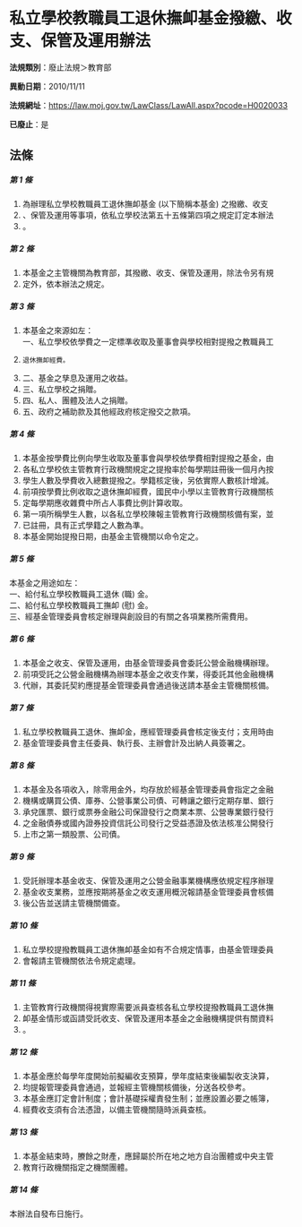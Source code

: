 # 私立學校教職員工退休撫卹基金撥繳、收支、保管及運用辦法

**法規類別**：廢止法規＞教育部

**異動日期**：2010/11/11  

**法規網址**：https://law.moj.gov.tw/LawClass/LawAll.aspx?pcode=H0020033

**已廢止**：是



## 法條
##### 第 1 條
1. 為辦理私立學校教職員工退休撫卹基金 (以下簡稱本基金) 之撥繳、收支
1. 、保管及運用等事項，依私立學校法第五十五條第四項之規定訂定本辦法
1. 。

##### 第 2 條
1. 本基金之主管機關為教育部，其撥繳、收支、保管及運用，除法令另有規
1. 定外，依本辦法之規定。

##### 第 3 條
1. 本基金之來源如左：  
一、私立學校依學費之一定標準收取及董事會與學校相對提撥之教職員工
1.     退休撫卹經費。
1. 二、基金之孳息及運用之收益。
1. 三、私立學校之捐贈。
1. 四、私人、團體及法人之捐贈。
1. 五、政府之補助款及其他經政府核定撥交之款項。

##### 第 4 條
1. 本基金按學費比例向學生收取及董事會與學校依學費相對提撥之基金，由
1. 各私立學校依主管教育行政機關規定之提撥率於每學期註冊後一個月內按
1. 學生人數及學費收入總數提撥之。學籍核定後，另依實際人數核計增減。
1. 前項按學費比例收取之退休撫卹經費，國民中小學以主管教育行政機關核
1. 定每學期應收雜費中所占人事費比例計算收取。
1. 第一項所稱學生人數，以各私立學校陳報主管教育行政機關核備有案，並
1. 已註冊，具有正式學籍之人數為準。
1. 本基金開始提撥日期，由基金主管機關以命令定之。

##### 第 5 條
本基金之用途如左：  
一、給付私立學校教職員工退休 (職) 金。  
二、給付私立學校教職員工撫卹 (慰) 金。  
三、經基金管理委員會核定辦理與創設目的有關之各項業務所需費用。

##### 第 6 條
1. 本基金之收支、保管及運用，由基金管理委員會委託公營金融機構辦理。
1. 前項受託之公營金融機構為辦理本基金之收支作業，得委託其他金融機構
1. 代辦，其委託契約應提基金管理委員會通過後送請本基金主管機關核備。

##### 第 7 條
1. 私立學校教職員工退休、撫卹金，應經管理委員會核定後支付；支用時由
1. 基金管理委員會主任委員、執行長、主辦會計及出納人員簽署之。

##### 第 8 條
1. 本基金及各項收入，除零用金外，均存放於經基金管理委員會指定之金融
1. 機構或購買公債、庫券、公營事業公司債、可轉讓之銀行定期存單、銀行
1. 承兌匯票、銀行或票券金融公司保證發行之商業本票、公營專業銀行發行
1. 之金融債券或國內證券投資信託公司發行之受益憑證及依法核准公開發行
1. 上市之第一類股票、公司債。

##### 第 9 條
1. 受託辦理本基金收支、保管及運用之公營金融事業機構應依規定程序辦理
1. 基金收支業務，並應按期將基金之收支運用概況報請基金管理委員會核備
1. 後公告並送請主管機關備查。

##### 第 10 條
1. 私立學校提撥教職員工退休撫卹基金如有不合規定情事，由基金管理委員
1. 會報請主管機關依法令規定處理。

##### 第 11 條
1. 主管教育行政機關得視實際需要派員查核各私立學校提撥教職員工退休撫
1. 卹基金情形或函請受託收支、保管及運用本基金之金融機構提供有關資料
1. 。

##### 第 12 條
1. 本基金應於每學年度開始前擬編收支預算，學年度結束後編製收支決算，
1. 均提報管理委員會通過，並報經主管機關核備後，分送各校參考。
1. 本基金應訂定會計制度；會計基礎採權責發生制；並應設置必要之帳簿，
1. 經費收支須有合法憑證，以備主管機關隨時派員查核。

##### 第 13 條
1. 本基金結束時，賸餘之財產，應歸屬於所在地之地方自治團體或中央主管
1. 教育行政機關指定之機關團體。

##### 第 14 條
本辦法自發布日施行。


